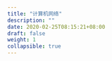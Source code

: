 ```yaml
---
title: "计算机网络"
description: ""
date: 2020-02-25T08:15:21+08:00
draft: false
weight: 1
collapsible: true
---
```


